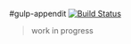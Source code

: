 #gulp-appendit [![Build Status](https://travis-ci.org/stefanbuck/gulp-appendit.png?branch=master)](https://travis-ci.org/stefanbuck/gulp-appendit)

> work in progress

